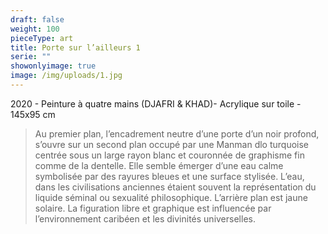 ```yaml
---
draft: false
weight: 100
pieceType: art
title: Porte sur l’ailleurs 1
serie: ""
showonlyimage: true
image: /img/uploads/1.jpg
---
```

2020 - Peinture à quatre mains (DJAFRI & KHAD)- Acrylique sur toile - 145x95 cm

<!--more-->

> Au premier plan, l’encadrement neutre d’une porte d’un noir profond, s’ouvre sur un second plan occupé par une Manman dlo turquoise centrée sous un large rayon blanc et couronnée de graphisme fin comme de la dentelle. Elle semble émerger d’une eau calme symbolisée par des rayures bleues et une surface stylisée. L’eau, dans les civilisations anciennes étaient souvent la représentation du liquide séminal ou sexualité philosophique. L’arrière plan est jaune solaire.
> La figuration libre et graphique est influencée par l’environnement caribéen et les divinités universelles.